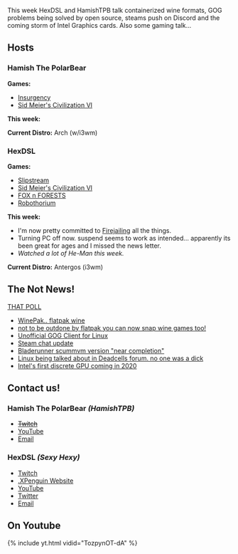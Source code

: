 This week HexDSL and HamishTPB talk containerized wine formats, GOG problems being solved by open source, steams push on Discord and the coming storm of Intel Graphics cards. Also some gaming talk...
<!--more-->

## Hosts

### Hamish The PolarBear

**Games:**

* [Insurgency](https://store.steampowered.com/app/222880/Insurgency/)
* [Sid Meier's Civilization VI](https://store.steampowered.com/app/289070/Sid_Meiers_Civilization_VI/)

**This week:**

**Current Distro:** Arch (w/i3wm)

### HexDSL 

**Games:** 

* [Slipstream](https://store.steampowered.com/app/732810/Slipstream/)
* [Sid Meier's Civilization VI](https://store.steampowered.com/app/289070/Sid_Meiers_Civilization_VI/)
* [FOX n FORESTS](https://store.steampowered.com/app/603400/FOX_n_FORESTS/)
* [Robothorium](https://store.steampowered.com/app/657090/Robothorium_Scifi_Dungeon_Crawler/)

**This week:** 

* I'm now pretty committed to [Firejailing](https://wiki.archlinux.org/index.php/Firejail) all the things.
* Turning PC off now. suspend seems to work as intended... apparently its been great for ages and I missed the news letter.
* *Watched a lot of He-Man this week.*
 
**Current Distro:** Antergos (i3wm)

## The Not News! 

[THAT POLL](https://www.strawpoll.me/15908438)

* [WinePak.. flatpak wine](https://winepak.org/)
* [not to be outdone by flatpak you can now snap wine games too!](https://www.gamingonlinux.com/articles/want-to-play-track-mania-nations-forever-on-linux-using-wine-theres-a-snap-for-that.11859)
* [Unofficial GOG Client for Linux](https://www.gog.com/forum/general/comet_galaxy_client_for_linux/)
* [Steam chat update](https://steamcommunity.com/updates/chatupdate)
* [Bladerunner scummvm version "near completion"](http://forums.scummvm.org/viewtopic.php?p=85900#85900)
* [Linux being talked about in Deadcells forum. no one was a dick](https://www.reddit.com/r/deadcells/comments/8rhcz0/get_the_linux_version_working_from_steam/)
* [Intel's first discrete GPU coming in 2020](https://www.phoronix.com/scan.php?page=news_item&px=Intel-dGPU-2020-Confirmation)

## Contact us!

### Hamish The PolarBear *(HamishTPB)*

* ~~[Twitch](https://twitch.tv/hamishtpb)~~
* [YouTube](https://www.youtube.com/channel/UCp1mWfjYbMcmNowBmvTUCag)
* [Email](mailto:hamish@thepolarbear.co.uk)

### HexDSL *(Sexy Hexy)*

* [Twitch](http://twitch.tv/hexdsl)
* [.XPenguin Website](http://xpenguin.club)
* [YouTube](http://youtube.com/user/hexdsl)
* [Twitter](https://twitter.com/HexDSL)
* [Email](mailto:hexdsl@protonmail.com)

## On Youtube
{% include yt.html vidid="TozpynOT-dA" %}
